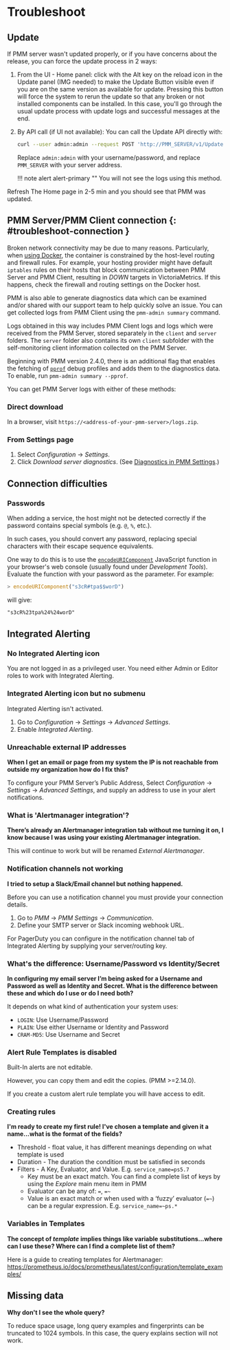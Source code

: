 # Troubleshoot

## Update

If PMM server wasn't updated properly, or if you have concerns about the release, you can force the update process in 2 ways:

1. From the UI  -  Home panel: click with the Alt key on the reload icon in the Update panel (IMG needed) to make the Update Button visible even if you are on the same version as available for update. Pressing this button will force the system to rerun the update so that any broken or not installed components can be installed. In this case, you'll go through the usual update process with update logs and successful messages at the end.

2. By  API  call (if UI not available): You can call the Update API directly with:

    ```sh
    curl --user admin:admin --request POST 'http://PMM_SERVER/v1/Updates/Start'
    ```

    Replace `admin:admin` with your username/password, and replace `PMM_SERVER` with your server address.

    !!! note alert alert-primary ""
        You will not see the logs using this method.

Refresh The Home page in 2-5 min and you should see that PMM was updated.

## PMM Server/PMM Client connection {: #troubleshoot-connection }

Broken network connectivity may be due to many reasons.  Particularly, when [using Docker](../setting-up/server/docker.md), the container is constrained by the host-level routing and firewall rules. For example, your hosting provider might have default `iptables` rules on their hosts that block communication between PMM Server and PMM Client, resulting in *DOWN* targets in VictoriaMetrics. If this happens, check the firewall and routing settings on the Docker host.

PMM is also able to generate diagnostics data which can be examined and/or shared with our support team to help quickly solve an issue. You can get collected logs from PMM Client using the `pmm-admin summary` command.

Logs obtained in this way includes PMM Client logs and logs which were received from the PMM Server, stored separately in the `client` and `server` folders. The `server` folder also contains its own `client` subfolder with the self-monitoring client information collected on the PMM Server.

Beginning with PMM version 2.4.0, there is an additional flag that enables the fetching of [`pprof`](https://github.com/google/pprof) debug profiles and adds them to the diagnostics data. To enable, run `pmm-admin summary --pprof`.

You can get PMM Server logs with either of these methods:

### Direct download

In a browser, visit `https://<address-of-your-pmm-server>/logs.zip`.

### From Settings page

1. Select <i class="uil uil-cog"></i> *Configuration* → <i class="uil uil-setting"></i> *Settings*.
2. Click *Download server diagnostics*. (See [Diagnostics in PMM Settings](configure.md#diagnostics).)

## Connection difficulties

### Passwords

When adding a service, the host might not be detected correctly if the password contains special symbols (e.g. `@`, `%`, etc.).

In such cases, you should convert any password, replacing special characters with their escape sequence equivalents.

One way to do this is to use the [`encodeURIComponent`][ENCODE_URI] JavaScript function in your browser's web console (usually found under *Development Tools*). Evaluate the function with your password as the parameter. For example:

```js
> encodeURIComponent("s3cR#tpa$$worD")
```

will give:

```txt
"s3cR%23tpa%24%24worD"
```

## Integrated Alerting

### No <i class="uil uil-bell"></i> Integrated Alerting icon

You are not logged in as a privileged user. You need either Admin or Editor roles to work with Integrated Alerting.

### <i class="uil uil-bell"></i> Integrated Alerting icon but no submenu

Integrated Alerting isn't activated.

1. Go to <i class="uil uil-cog"></i> *Configuration* → <i class="uil uil-setting"></i> *Settings* → *Advanced Settings*.
2. Enable *Integrated Alerting*.

### Unreachable external IP addresses

**When I get an email or page from my system the IP is not reachable from outside my organization how do I fix this?**

To configure your PMM Server’s Public Address, Select <i class="uil uil-cog"></i> *Configuration* → <i class="uil uil-setting"></i> *Settings* → *Advanced Settings*, and supply an address to use in your alert notifications.

### What is 'Alertmanager integration'?

**There’s already an Alertmanager integration tab without me turning it on, I know because I was using your existing Alertmanager integration.**

This will continue to work but will be renamed *External Alertmanager*.

### Notification channels not working

**I tried to setup a Slack/Email channel but nothing happened.**

Before you can use a notification channel you must provide your connection details.

1. Go to *PMM* → *PMM Settings* → *Communication*.
2. Define your SMTP server or Slack incoming webhook URL.

For PagerDuty you can configure in the notification channel tab of Integrated Alerting by supplying your server/routing key.

### What's the difference: Username/Password vs Identity/Secret

**In configuring my email server I’m being asked for a Username and Password as well as Identity and Secret. What is the difference between these and which do I use or do I need both?**

It depends on what kind of authentication your system uses:

- `LOGIN`: Use Username/Password
- `PLAIN`: Use either Username or Identity and Password
- `CRAM-MD5`: Use Username and Secret

### Alert Rule Templates is disabled

Built-In alerts are not editable.

However, you can copy them and edit the copies. (PMM >=2.14.0).

If you create a custom alert rule template you will have access to edit.

### Creating rules

**I'm ready to create my first rule! I've chosen a template and given it a name...what is the format of the fields?**

- Threshold - float value, it has different meanings depending on what template is used
- Duration - The duration the condition must be satisfied in seconds
- Filters - A Key, Evaluator, and Value. E.g. `service_name=ps5.7`
    - Key must be an exact match. You can find a complete list of keys by using the <i class="uil uil-compass"></i> *Explore* main menu item in PMM
    - Evaluator can be any of: `=`, `=~`
    - Value is an exact match or when used with a ‘fuzzy’ evaluator (`=~`) can be a regular expression. E.g. `service_name=~ps.*`

### Variables in Templates

**The concept of *template* implies things like variable substitutions...where can I use these? Where can I find a complete list of them?**

Here is a guide to creating templates for Alertmanager: <https://prometheus.io/docs/prometheus/latest/configuration/template_examples/>

## Missing data

**Why don't I see the whole query?**

To reduce space usage, long query examples and fingerprints can be truncated to 1024 symbols. In this case, the query explains section will not work.

[ENCODE_URI]: https://developer.mozilla.org/en-US/docs/Web/JavaScript/Reference/Global_Objects/encodeURIComponent
